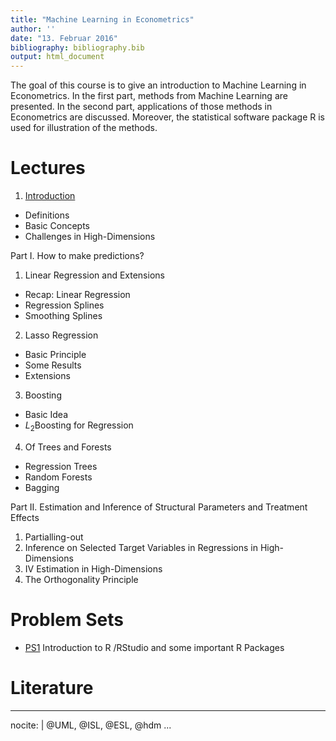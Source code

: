 ```yaml
---
title: "Machine Learning in Econometrics"
author: ''
date: "13. Februar 2016"
bibliography: bibliography.bib
output: html_document
---
```


The goal of this course is to give an introduction to Machine Learning in Econometrics. In the first part, methods from Machine Learning are presented. In the second part, applications of those methods in Econometrics are discussed. Moreover, the statistical software package R is used for illustration of the methods.

# Lectures
1. [Introduction](Lecture_1.html)
  + Definitions
  + Basic Concepts
  + Challenges in High-Dimensions  
    
  Part I. How to make predictions?  
    
1. Linear Regression and Extensions
  + Recap: Linear Regression
  + Regression Splines
  + Smoothing Splines
2. Lasso Regression
  + Basic Principle
  + Some Results
  + Extensions
3. Boosting
  + Basic Idea
  + $L_2$Boosting for Regression
4. Of Trees and Forests
  + Regression Trees
  + Random Forests
  + Bagging

Part II. Estimation and Inference of Structural Parameters and Treatment Effects

1. Partialling-out
2. Inference on Selected Target Variables in Regressions in High-Dimensions
3. IV Estimation in High-Dimensions
4. The Orthogonality Principle


  
  

# Problem Sets

* [PS1](PS1.pdf) Introduction to R /RStudio and some important R Packages

# Literature

---
nocite: | 
  @UML, @ISL, @ESL, @hdm
...


